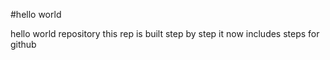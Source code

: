 #hello world

hello world repository
this rep is built step by step
it now includes steps for github
